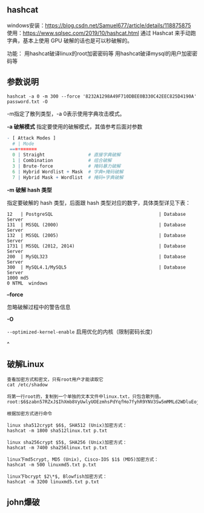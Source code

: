 ## **hashcat**

windows安装：<https://blog.csdn.net/Samuel677/article/details/118875875>
使用：<https://www.sqlsec.com/2019/10/hashcat.html>
通过 Hashcat 来手动跑字典，基本上使用 GPU 破解的话也是可以秒破解的。

功能：
用hashcat破译linux的root加密密码等
用hashcat破译mysql的用户加密密码等

## **参数说明**
```
hashcat -a 0 -m 300 --force '8232A1298A49F710DBEE0B330C42EEC825D4190A' password.txt -O
```
-m指定了散列类型，-a 0表示使用字典攻击模式。


**-a 破解模式**
指定要使用的破解模式，其值参考后面对参数
```r
- [ Attack Modes ] 
  # | Mode
 ===+======
  0 | Straight                # 直接字典破解
  1 | Combination             # 组合破解
  3 | Brute-force             # 掩码暴力破解
  6 | Hybrid Wordlist + Mask  # 字典+掩码破解
  7 | Hybrid Mask + Wordlist  # 掩码+字典破解
```

**-m 破解 hash 类型**

指定要破解的 hash 类型，后面跟 hash 类型对应的数字，具体类型详见下表：
```
12   | PostgreSQL                                       | Database Server
131  | MSSQL (2000)                                     | Database Server
132  | MSSQL (2005)                                     | Database Server
1731 | MSSQL (2012, 2014)                               | Database Server
200  | MySQL323                                         | Database Server
300  | MySQL4.1/MySQL5                                  | Database Server
1000 md5
0 NTML  windows
```

**–force**

  忽略破解过程中的警告信息

**-O**

`--optimized-kernel-enable` 启用优化的内核（限制密码长度）

^
## **破解Linux**
```
查看加密方式和密文，只有root用户才能读取它
cat /etc/shadow

将第一行root的，复制到一个单独的文本文件中linux.txt，只包含散列值。
root:$6$zabn57RZxJ$IhXmb8VyUwlyUOEzmhsPdYqfHo7fyhR9YNV3Sw5mMMLd2WDluEojFBTy.QMcUgKJ78KV1U1zp30lIl0cKXoOr0:19667:0:99999:7:::

根据加密方式进行命令

linux sha512crypt $6$, SHA512 (Unix)加密方式：
hashcat -m 1800 sha512linux.txt p.txt

linux sha256crypt $5$, SHA256 (Unix)加密方式：
hashcat -m 7400 sha256linux.txt p.txt

linux下md5crypt, MD5 (Unix), Cisco-IOS $1$ (MD5)加密方式：
hashcat -m 500 linuxmd5.txt p.txt

linux下bcrypt $2\*$, Blowfish加密方式：
hashcat -m 3200 linuxmd5.txt p.txt
```

## **john爆破**